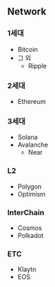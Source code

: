 ## Network

### 1세대 

- Bitcoin
- 그 외
  - Ripple

### 2세대

- Ethereum

### 3세대


- Solana
- Avalanche
  - Near

### L2
  - Polygon
  - Optimism

### InterChain

- Cosmos
- Polkadot

### ETC

- Klaytn
- EOS